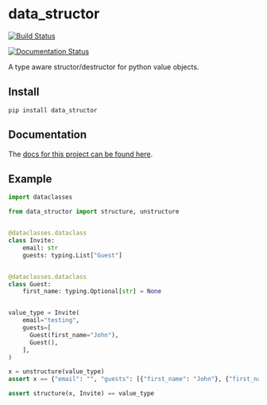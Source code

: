 # data_structor

[![Build Status](https://travis-ci.com/hockeybuggy/dataclass_structor.svg?branch=master)](https://travis-ci.com/hockeybuggy/dataclass_structor)

[![Documentation Status](https://readthedocs.org/projects/dataclass-structor/badge/?version=latest)](https://dataclass-structor.readthedocs.io/en/latest/?badge=latest)


A type aware structor/destructor for python value objects.


## Install

```shell
pip install data_structor
```


## Documentation

The [docs for this project can be found here](dataclass-structor.readthedocs.io).


## Example

```python
import dataclasses

from data_structor import structure, unstructure


@dataclasses.dataclass
class Invite:
    email: str
    guests: typing.List["Guest"]


@dataclasses.dataclass
class Guest:
    first_name: typing.Optional[str] = None


value_type = Invite(
    email="testing",
    guests=[
      Guest(first_name="John"),
      Guest(),
    ],
)

x = unstructure(value_type)
assert x == {"email": "", "guests": [{"first_name": "John"}, {"first_name": None}]}

assert structure(x, Invite) == value_type
```

